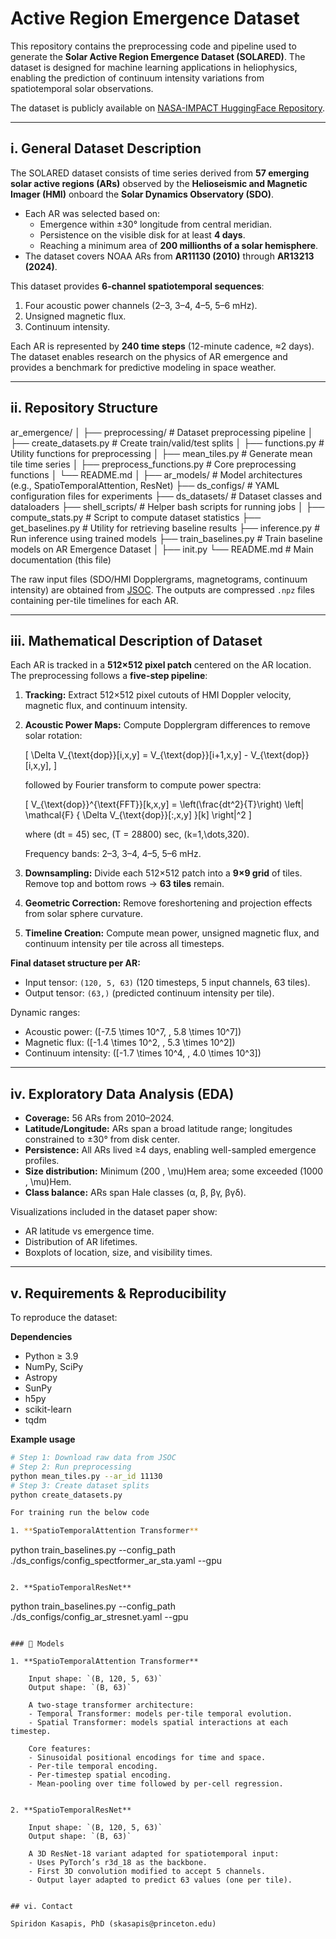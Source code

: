# Active Region Emergence Dataset 

This repository contains the preprocessing code and pipeline used to generate the **Solar Active Region Emergence Dataset (SOLARED)**. The dataset is designed for machine learning applications in heliophysics, enabling the prediction of continuum intensity variations from spatiotemporal solar observations.  

The dataset is publicly available on [NASA-IMPACT HuggingFace Repository](https://huggingface.co/datasets/nasa-impact/ar_emergence).  

---

## i. General Dataset Description

The SOLARED dataset consists of time series derived from **57 emerging solar active regions (ARs)** observed by the **Helioseismic and Magnetic Imager (HMI)** onboard the **Solar Dynamics Observatory (SDO)**.  

- Each AR was selected based on:
  - Emergence within ±30° longitude from central meridian.  
  - Persistence on the visible disk for at least **4 days**.  
  - Reaching a minimum area of **200 millionths of a solar hemisphere**.  
- The dataset covers NOAA ARs from **AR11130 (2010)** through **AR13213 (2024)**.  

This dataset provides **6-channel spatiotemporal sequences**:
1. Four acoustic power channels (2–3, 3–4, 4–5, 5–6 mHz).  
2. Unsigned magnetic flux.  
3. Continuum intensity.  

Each AR is represented by **240 time steps** (12-minute cadence, ≈2 days). The dataset enables research on the physics of AR emergence and provides a benchmark for predictive modeling in space weather.

---

## ii. Repository Structure

ar_emergence/
│
├── preprocessing/ # Dataset preprocessing pipeline
│ ├── create_datasets.py # Create train/valid/test splits
│ ├── functions.py # Utility functions for preprocessing
│ ├── mean_tiles.py # Generate mean tile time series
│ ├── preprocess_functions.py # Core preprocessing functions
│ └── README.md
│
├── ar_models/ # Model architectures (e.g., SpatioTemporalAttention, ResNet)
├── ds_configs/ # YAML configuration files for experiments
├── ds_datasets/ # Dataset classes and dataloaders
├── shell_scripts/ # Helper bash scripts for running jobs
│
├── compute_stats.py # Script to compute dataset statistics
├── get_baselines.py # Utility for retrieving baseline results
├── inference.py # Run inference using trained models
├── train_baselines.py # Train baseline models on AR Emergence Dataset
│
├── init.py
└── README.md # Main documentation (this file)


The raw input files (SDO/HMI Dopplergrams, magnetograms, continuum intensity) are obtained from [JSOC](http://jsoc.stanford.edu/). The outputs are compressed `.npz` files containing per-tile timelines for each AR.  

---

## iii. Mathematical Description of Dataset

Each AR is tracked in a **512×512 pixel patch** centered on the AR location. The preprocessing follows a **five-step pipeline**:  

1. **Tracking:** Extract 512×512 pixel cutouts of HMI Doppler velocity, magnetic flux, and continuum intensity.  
2. **Acoustic Power Maps:** Compute Dopplergram differences to remove solar rotation:  

   \[
   \Delta V_{\text{dop}}[i,x,y] = V_{\text{dop}}[i+1,x,y] - V_{\text{dop}}[i,x,y],
   \]

   followed by Fourier transform to compute power spectra:  

   \[
   V_{\text{dop}}^{\text{FFT}}[k,x,y] = \left(\frac{dt^2}{T}\right) \left| \mathcal{F} \{ \Delta V_{\text{dop}}[:,x,y] \}[k] \right|^2
   \]

   where \(dt = 45\) sec, \(T = 28800\) sec, \(k=1,\dots,320\).  
   
   Frequency bands: 2–3, 3–4, 4–5, 5–6 mHz.  

3. **Downsampling:** Divide each 512×512 patch into a **9×9 grid** of tiles. Remove top and bottom rows → **63 tiles** remain.  
4. **Geometric Correction:** Remove foreshortening and projection effects from solar sphere curvature.  
5. **Timeline Creation:** Compute mean power, unsigned magnetic flux, and continuum intensity per tile across all timesteps.  

**Final dataset structure per AR:**
- Input tensor: `(120, 5, 63)` (120 timesteps, 5 input channels, 63 tiles).  
- Output tensor: `(63,)` (predicted continuum intensity per tile).  

Dynamic ranges:  
- Acoustic power: \([-7.5 \times 10^7, \, 5.8 \times 10^7]\)  
- Magnetic flux: \([-1.4 \times 10^2, \, 5.3 \times 10^2]\)  
- Continuum intensity: \([-1.7 \times 10^4, \, 4.0 \times 10^3]\)  

---

## iv. Exploratory Data Analysis (EDA)

- **Coverage:** 56 ARs from 2010–2024.  
- **Latitude/Longitude:** ARs span a broad latitude range; longitudes constrained to ±30° from disk center.  
- **Persistence:** All ARs lived ≥4 days, enabling well-sampled emergence profiles.  
- **Size distribution:** Minimum \(200 \, \mu\)Hem area; some exceeded \(1000 \, \mu\)Hem.  
- **Class balance:** ARs span Hale classes (α, β, βγ, βγδ).  

Visualizations included in the dataset paper show:  
- AR latitude vs emergence time.  
- Distribution of AR lifetimes.  
- Boxplots of location, size, and visibility times.  

---

## v. Requirements & Reproducibility

To reproduce the dataset:  

**Dependencies**
- Python ≥ 3.9  
- NumPy, SciPy  
- Astropy  
- SunPy  
- h5py  
- scikit-learn  
- tqdm  

**Example usage**
```bash
# Step 1: Download raw data from JSOC
# Step 2: Run preprocessing
python mean_tiles.py --ar_id 11130
# Step 3: Create dataset splits
python create_datasets.py

For training run the below code

1. **SpatioTemporalAttention Transformer**
```
python train_baselines.py --config_path ./ds_configs/config_spectformer_ar_sta.yaml --gpu 
```

2. **SpatioTemporalResNet**
```
python train_baselines.py --config_path ./ds_configs/config_ar_stresnet.yaml --gpu 
```

### 🧠 Models

1. **SpatioTemporalAttention Transformer**

    Input shape: `(B, 120, 5, 63)`
    Output shape: `(B, 63)`

    A two-stage transformer architecture:
    - Temporal Transformer: models per-tile temporal evolution.
    - Spatial Transformer: models spatial interactions at each timestep.

    Core features:
    - Sinusoidal positional encodings for time and space.
    - Per-tile temporal encoding.
    - Per-timestep spatial encoding.
    - Mean-pooling over time followed by per-cell regression.


2. **SpatioTemporalResNet**

    Input shape: `(B, 120, 5, 63)`
    Output shape: `(B, 63)`

    A 3D ResNet-18 variant adapted for spatiotemporal input:
    - Uses PyTorch’s r3d_18 as the backbone.
    - First 3D convolution modified to accept 5 channels.
    - Output layer adapted to predict 63 values (one per tile).


## vi. Contact

Spiridon Kasapis, PhD (skasapis@princeton.edu)









